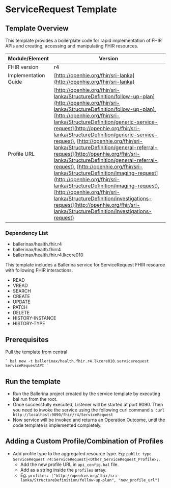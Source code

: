 # ServiceRequest Template

## Template Overview

This template provides a boilerplate code for rapid implementation of FHIR APIs and creating, accessing and manipulating FHIR resources.

| Module/Element       | Version |
| -------------------- | ------- |
| FHIR version         | r4 |
| Implementation Guide | [http://openhie.org/fhir/sri-lanka](http://openhie.org/fhir/sri-lanka) |
| Profile URL          |[http://openhie.org/fhir/sri-lanka/StructureDefinition/follow-up-plan](http://openhie.org/fhir/sri-lanka/StructureDefinition/follow-up-plan), [http://openhie.org/fhir/sri-lanka/StructureDefinition/generic-service-request](http://openhie.org/fhir/sri-lanka/StructureDefinition/generic-service-request), [http://openhie.org/fhir/sri-lanka/StructureDefinition/general-referral-request](http://openhie.org/fhir/sri-lanka/StructureDefinition/general-referral-request), [http://openhie.org/fhir/sri-lanka/StructureDefinition/imaging-request](http://openhie.org/fhir/sri-lanka/StructureDefinition/imaging-request), [http://openhie.org/fhir/sri-lanka/StructureDefinition/investigations-request](http://openhie.org/fhir/sri-lanka/StructureDefinition/investigations-request)|

### Dependency List

- ballerinax/health.fhir.r4
- ballerinax/health.fhirr4
- ballerinax/health.fhir.r4.lkcore010

This template includes a Ballerina service for ServiceRequest FHIR resource with following FHIR interactions.
- READ
- VREAD
- SEARCH
- CREATE
- UPDATE
- PATCH
- DELETE
- HISTORY-INSTANCE
- HISTORY-TYPE

## Prerequisites

Pull the template from central

    ` bal new -t ballerinax/health.fhir.r4.lkcore010.servicerequest ServiceRequestAPI `

## Run the template

- Run the Ballerina project created by the service template by executing bal run from the root.
- Once successfully executed, Listener will be started at port 9090. Then you need to invoke the service using the following curl command
    ` $ curl http://localhost:9090/fhir/r4/ServiceRequest `
- Now service will be invoked and returns an Operation Outcome, until the code template is implemented completely.

## Adding a Custom Profile/Combination of Profiles

- Add profile type to the aggregated resource type. Eg: `public type ServiceRequest r4:ServiceRequest|<Other_ServiceRequest_Profile>;`.
    - Add the new profile URL in `api_config.bal` file.
    - Add as a string inside the `profiles` array.
    - Eg: `profiles: ["http://openhie.org/fhir/sri-lanka/StructureDefinition/follow-up-plan", "new_profile_url"]`
